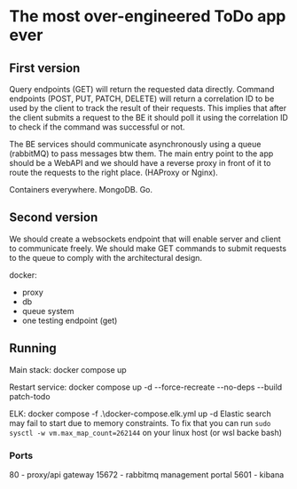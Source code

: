 # The most over-engineered ToDo app ever

## First version
Query endpoints (GET) will return the requested data directly.
Command endpoints (POST, PUT, PATCH, DELETE) will return a correlation ID to be used by the client to track the result of their requests. This implies that after the client submits a request to the BE it should poll it using the correlation ID to check if the command was successful or not.

The BE services should communicate asynchronously using a queue (rabbitMQ) to pass messages btw them.
The main entry point to the app should be a WebAPI and we should have a reverse proxy in front of it to route the requests to the right place. (HAProxy or Nginx).

Containers everywhere.
MongoDB.
Go.

## Second version
We should create a websockets endpoint that will enable server and client to communicate freely.
We should make GET commands to submit requests to the queue to comply with the architectural design.

docker:
- proxy
- db
- queue system
- one testing endpoint (get)

## Running

Main stack:
docker compose up

Restart service:
docker compose up -d --force-recreate --no-deps --build patch-todo

ELK:
 docker compose -f .\docker-compose.elk.yml up -d
 Elastic search may fail to start due to memory constraints. To fix that you can run `sudo sysctl -w vm.max_map_count=262144` on your linux host (or wsl backe bash)

 ### Ports

 80 - proxy/api gateway
 15672 - rabbitmq management portal
 5601 - kibana
